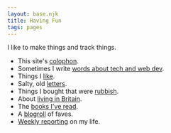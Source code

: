 ```yaml
---
layout: base.njk
title: Having Fun
tags: pages
---
```


I like to make things and track things.

- This site's [colophon](/colophon).
- Sometimes I write [words about tech and web dev](/dev).
- Things I [like](/likes).
- Salty, old [letters](/letters).
- Things I bought that were [rubbish](/rubbish).
- About [living in Britain](/blighty).
- The [books I've read](/books).
- A [blogroll](/blogroll) of faves.
- [Weekly reporting](/weeklies) on my life.
